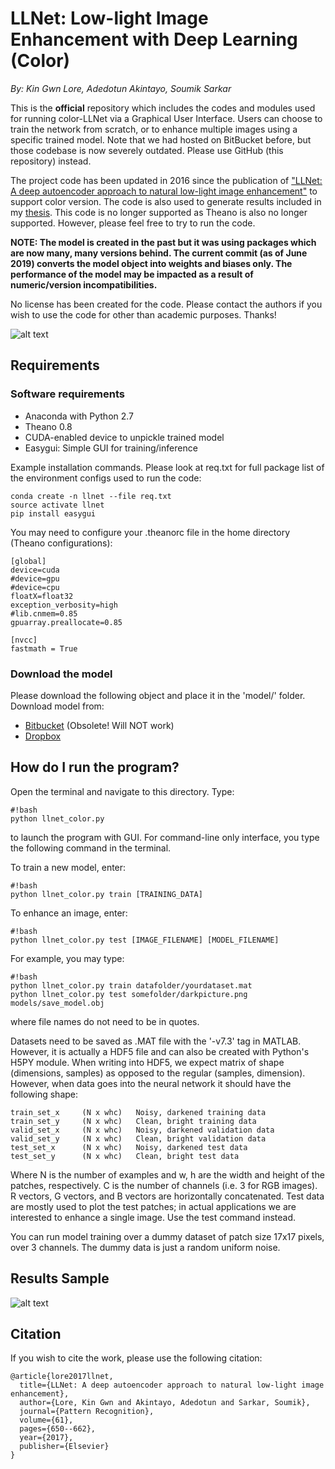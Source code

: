 # LLNet: Low-light Image Enhancement with Deep Learning (Color)
_By: Kin Gwn Lore, Adedotun Akintayo, Soumik Sarkar_

This is the **official** repository which includes the codes and modules used for running color-LLNet via a Graphical User Interface. Users can choose to train the network from scratch, or to enhance multiple images using a specific trained model. Note that we had hosted on BitBucket before, but those codebase is now severely outdated. Please use GitHub (this repository) instead.

The project code has been updated in 2016 since the publication of ["LLNet: A deep autoencoder approach to natural low-light image enhancement"](https://www.sciencedirect.com/science/article/abs/pii/S003132031630125X) to support color version. The code is also used to generate results included in my [thesis](https://lib.dr.iastate.edu/etd/15965/). This code is no longer supported as Theano is also no longer supported. However, please feel free to try to run the code.

**NOTE: The model is created in the past but it was using packages which are now many, many versions behind. The current commit (as of June 2019) converts the model object into weights and biases only. The performance of the model may be impacted as a result of numeric/version incompatibilities.**

No license has been created for the code. Please contact the authors if you wish to use the code for other than academic purposes. Thanks!

![alt text](https://github.com/kglore/llnet_color/blob/master/readme/structure.png)

## Requirements

### Software requirements
- Anaconda with Python 2.7
- Theano 0.8
- CUDA-enabled device to unpickle trained model
- Easygui: Simple GUI for training/inference

Example installation commands. Please look at req.txt for full package list of the environment configs used to run the code:
```
conda create -n llnet --file req.txt
source activate llnet
pip install easygui
```

You may need to configure your .theanorc file in the home directory (Theano configurations):
```
[global]
device=cuda
#device=gpu
#device=cpu
floatX=float32
exception_verbosity=high
#lib.cnmem=0.85
gpuarray.preallocate=0.85

[nvcc]
fastmath = True
```

### Download the model
Please download the following object and place it in the 'model/' folder. Download model from:
- [Bitbucket](https://bitbucket.org/kglore/llnet-color/src/master/model/003_model.obj) (Obsolete! Will NOT work)
- [Dropbox](https://www.dropbox.com/s/hxwvxvngqs0j1xj/003_model.wgt?dl=0)

## How do I run the program?

Open the terminal and navigate to this directory. Type:
```
#!bash
python llnet_color.py
```
to launch the program with GUI. For command-line only interface, you type the following command in the terminal.

To train a new model, enter:
```
#!bash
python llnet_color.py train [TRAINING_DATA]
```

To enhance an image, enter:
```
#!bash
python llnet_color.py test [IMAGE_FILENAME] [MODEL_FILENAME]
```

For example, you may type:
```
#!bash
python llnet_color.py train datafolder/yourdataset.mat
python llnet_color.py test somefolder/darkpicture.png models/save_model.obj
```
where file names do not need to be in quotes.

Datasets need to be saved as .MAT file with the '-v7.3' tag in MATLAB. However, it is actually a HDF5 file and can also be created with Python's H5PY module. When writing into HDF5, we expect matrix of shape (dimensions, samples) as opposed to the regular (samples, dimension). However, when data goes into the neural network it should have the following shape:
```
train_set_x     (N x whc)   Noisy, darkened training data
train_set_y     (N x whc)   Clean, bright training data
valid_set_x     (N x whc)   Noisy, darkened validation data
valid_set_y     (N x whc)   Clean, bright validation data
test_set_x      (N x whc)   Noisy, darkened test data
test_set_y      (N x whc)   Clean, bright test data
```
Where N is the number of examples and w, h are the width and height of the patches, respectively. C is the number of channels (i.e. 3 for RGB images). R vectors, G vectors, and B vectors are horizontally concatenated. Test data are mostly used to plot the test patches; in actual applications we are interested to enhance a single image. Use the test command instead.

You can run model training over a dummy dataset of patch size 17x17 pixels, over 3 channels. The dummy data is just a random uniform noise.

## Results Sample
![alt text](https://github.com/kglore/llnet_color/blob/master/readme/samples.png)

## Citation

If you wish to cite the work, please use the following citation:
```
@article{lore2017llnet,
  title={LLNet: A deep autoencoder approach to natural low-light image enhancement},
  author={Lore, Kin Gwn and Akintayo, Adedotun and Sarkar, Soumik},
  journal={Pattern Recognition},
  volume={61},
  pages={650--662},
  year={2017},
  publisher={Elsevier}
}
```
